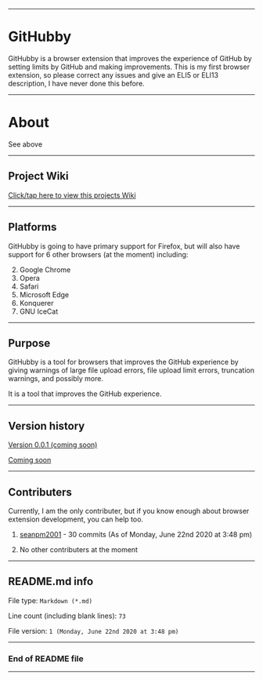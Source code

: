 
***

# GitHubby
GitHubby is a browser extension that improves the experience of GitHub by setting limits by GitHub and making improvements. This is my first browser extension, so please correct any issues and give an ELI5 or ELI13 description, I have never done this before.

***

# About

See above

***

## Project Wiki

[Click/tap here to view this projects Wiki](https://github.com/seanpm2001/GitHubby/Wiki/)

***

## Platforms

GitHubby is going to have primary support for Firefox, but will also have support for 6 other browsers (at the moment) including:

2. Google Chrome
3. Opera
4. Safari
5. Microsoft Edge
6. Konquerer
7. GNU IceCat

***

## Purpose

GitHubby is a tool for browsers that improves the GitHub experience by giving warnings of large file upload errors, file upload limit errors, truncation warnings, and possibly more.

It is a tool that improves the GitHub experience.

***

## Version history

[Version 0.0.1 (coming soon)](127.0.0.1)

[Coming soon](https://www.example.com)

***

## Contributers

Currently, I am the only contributer, but if you know enough about browser extension development, you can help too.

1. [seanpm2001](https://github.com/seanpm2001/) - 30 commits (As of Monday, June 22nd 2020 at 3:48 pm)

2. No other contributers at the moment

***

## README.md info

File type: `Markdown (*.md)`

Line count (including blank lines): `73`

File version: `1 (Monday, June 22nd 2020 at 3:48 pm)`

***

### End of README file

***
